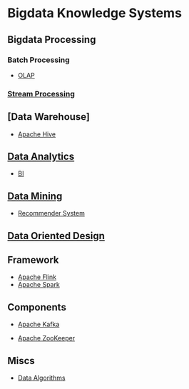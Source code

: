 # Bigdata Knowledge Systems

## Bigdata Processing
### Batch Processing
* [OLAP]()
### [Stream Processing](stream/README.md)

## [Data Warehouse]
* [Apache Hive](apache-hive/README.md)

## [Data Analytics](data-analytics/README.md)
* [BI](data-analytics/BI/README.md)
## [Data Mining](data-mining/README.md)
* [Recommender System](data-mining/recommender-sys/README.md)

## [Data Oriented Design](data-oriented-design/README.md)

## Framework
* [Apache Flink](apache-flink/README.md)
* [Apache Spark](apache-spark/README.md)

## Components
* [Apache Kafka](components/kafka/README.md)

* [Apache ZooKeeper]((components/zookeeper/README.md))

## Miscs
* [Data Algorithms](data-algorithms/README.md)